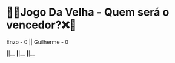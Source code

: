 # 🔵❌Jogo Da Velha - Quem será o vencedor?❌🔵
Enzo - 0  ||  Guilherme - 0

__|__|__
__|__|__
__|__|__

